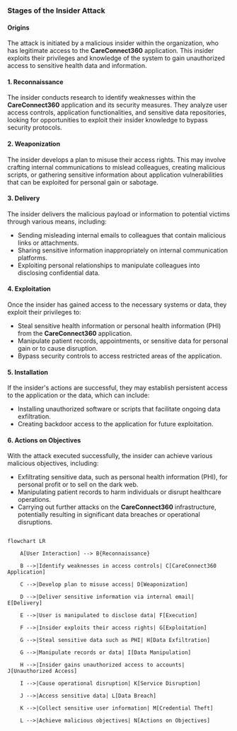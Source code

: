 ### Stages of the Insider Attack

#### Origins

The attack is initiated by a malicious insider within the organization, who has legitimate access to the **CareConnect360** application. This insider exploits their privileges and knowledge of the system to gain unauthorized access to sensitive health data and information.

#### 1. Reconnaissance

The insider conducts research to identify weaknesses within the **CareConnect360** application and its security measures. They analyze user access controls, application functionalities, and sensitive data repositories, looking for opportunities to exploit their insider knowledge to bypass security protocols.

#### 2. Weaponization

The insider develops a plan to misuse their access rights. This may involve crafting internal communications to mislead colleagues, creating malicious scripts, or gathering sensitive information about application vulnerabilities that can be exploited for personal gain or sabotage.

#### 3. Delivery

The insider delivers the malicious payload or information to potential victims through various means, including:
- Sending misleading internal emails to colleagues that contain malicious links or attachments.
- Sharing sensitive information inappropriately on internal communication platforms.
- Exploiting personal relationships to manipulate colleagues into disclosing confidential data.

#### 4. Exploitation

Once the insider has gained access to the necessary systems or data, they exploit their privileges to:
- Steal sensitive health information or personal health information (PHI) from the **CareConnect360** application.
- Manipulate patient records, appointments, or sensitive data for personal gain or to cause disruption.
- Bypass security controls to access restricted areas of the application.

#### 5. Installation

If the insider's actions are successful, they may establish persistent access to the application or the data, which can include:
- Installing unauthorized software or scripts that facilitate ongoing data exfiltration.
- Creating backdoor access to the application for future exploitation.

#### 6. Actions on Objectives

With the attack executed successfully, the insider can achieve various malicious objectives, including:
- Exfiltrating sensitive data, such as personal health information (PHI), for personal profit or to sell on the dark web.
- Manipulating patient records to harm individuals or disrupt healthcare operations.
- Carrying out further attacks on the **CareConnect360** infrastructure, potentially resulting in significant data breaches or operational disruptions.


```mermaid

flowchart LR

    A[User Interaction] --> B{Reconnaissance}
    
    B -->|Identify weaknesses in access controls| C[CareConnect360 Application]

    C -->|Develop plan to misuse access| D[Weaponization]

    D -->|Deliver sensitive information via internal email| E[Delivery]

    E -->|User is manipulated to disclose data| F[Execution]

    F -->|Insider exploits their access rights| G[Exploitation]

    G -->|Steal sensitive data such as PHI| H[Data Exfiltration]

    G -->|Manipulate records or data| I[Data Manipulation]

    H -->|Insider gains unauthorized access to accounts| J[Unauthorized Access]

    I -->|Cause operational disruption| K[Service Disruption]

    J -->|Access sensitive data| L[Data Breach]

    K -->|Collect sensitive user information| M[Credential Theft]

    L -->|Achieve malicious objectives| N[Actions on Objectives]

